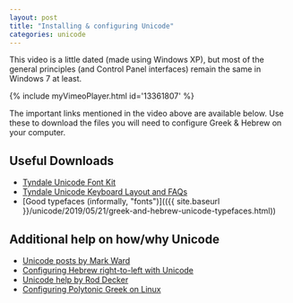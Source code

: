 ```yaml
---
layout: post
title: "Installing & configuring Unicode"
categories: unicode
---
```


This video is a little dated (made using Windows XP), but most of the general principles (and Control Panel interfaces) remain the same in Windows 7 at least.


{% include myVimeoPlayer.html id='13361807' %}


The important links mentioned in the video above are available below. Use these to download the files you will need to configure Greek & Hebrew on your computer.

## Useful Downloads

* [Tyndale Unicode Font Kit](https://academic.tyndalehouse.com/unicode-font-kit)
* [Tyndale Unicode Keyboard Layout and FAQs](https://academic.tyndalehouse.com/storage/files/using-font-kit-clickable.pdf)
* [Good typefaces (informally, "fonts")](({{ site.baseurl }}/unicode/2019/05/21/greek-and-hebrew-unicode-typefaces.html))

## Additional help on how/why Unicode

* [Unicode posts by Mark Ward](http://byfaithweunderstand.com/?s=unicode)
* [Configuring Hebrew right-to-left with Unicode](http://www.hebrewsyntax.org/hebrew_resources/hebrew_in_windows_xp.pdf)
* [Unicode help by Rod Decker](http://ntresources.com/blog/?s=unicode)
* [Configuring Polytonic Greek on Linux](https://docs.google.com/Doc?id=dccdrjqk_4cqjn9zcj)